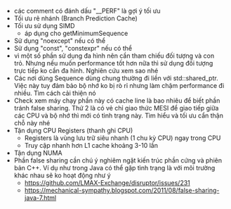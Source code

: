- các comment có đánh dấu "__PERF" là gợi ý tối ưu
- Tối ưu rẽ nhánh (Branch Prediction Cache)
- Tối ưu sử dụng SIMD
    + áp dụng cho getMinimumSequence
- Sử dụng "noexcept" nếu có thể
- Sử dụng "const", "constexpr" nếu có thể
- vì một số phần sử dụng đa hình nên cần tham chiếu đối tượng và con trỏ. Nhưng nếu muốn performance tốt hơn nữa thì sử dụng đối tượng trực tiếp ko cần đa hình. Nghiên cứu xem sao nhé
- Các nơi dùng Sequence dùng chung thường đi liền với std::shared_ptr<Sequence>. Việc này tuy đảm bảo bộ nhớ ko bị rò rỉ nhưng làm chậm performance đi nhiều. Tìm cách cải thiện nó
- Check xem máy chạy phần này có cache line là bao nhiêu để biết phần tránh false sharing. Thứ 2 là có vẻ chỉ giao thức MESI để giao tiếp giữa các CPU và bộ nhớ thì mới có tình trạng này. Tìm hiểu và tối ưu cẩn thận chỗ này nhé
- Tận dụng CPU Registers (thanh ghi CPU)
    - Registers là vùng lưu trữ siêu nhanh (1 chu kỳ CPU) ngay trong CPU
    - Truy cập nhanh hơn L1 cache khoảng 3-10 lần
- Tận dụng NUMA
- Phần false sharing cần chú ý nghiêm ngặt kiến trúc phần cứng và phiên bản C++. Ví dụ như trong Java có thể gặp tình trạng là với môi trường khác nhau sẽ ko hoạt động như ý
    + https://github.com/LMAX-Exchange/disruptor/issues/231
    + https://mechanical-sympathy.blogspot.com/2011/08/false-sharing-java-7.html